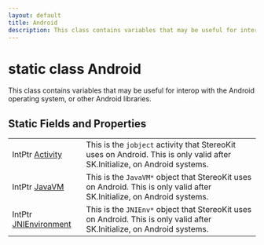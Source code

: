 ```yaml
---
layout: default
title: Android
description: This class contains variables that may be useful for interop with the Android operating system, or other Android libraries.
---
```

# static class Android

This class contains variables that may be useful for
interop with the Android operating system, or other Android
libraries.

## Static Fields and Properties

|  |  |
|--|--|
|IntPtr [Activity]({{site.url}}/Pages/Reference/Android/Activity.html)|This is the `jobject` activity that StereoKit uses on Android. This is only valid after SK.Initialize, on Android systems.|
|IntPtr [JavaVM]({{site.url}}/Pages/Reference/Android/JavaVM.html)|This is the `JavaVM*` object that StereoKit uses on Android. This is only valid after SK.Initialize, on Android systems.|
|IntPtr [JNIEnvironment]({{site.url}}/Pages/Reference/Android/JNIEnvironment.html)|This is the `JNIEnv*` object that StereoKit uses on Android. This is only valid after SK.Initialize, on Android systems.|
